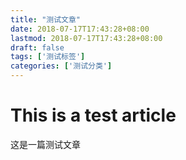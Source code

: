 ```yaml
---
title: "测试文章"
date: 2018-07-17T17:43:28+08:00
lastmod: 2018-07-17T17:43:28+08:00
draft: false
tags: ['测试标签']
categories: ['测试分类']
---
```


# This is a test article

<!--more-->

这是一篇测试文章
